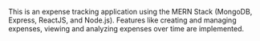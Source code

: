 This is an expense tracking application using the MERN Stack (MongoDB, Express, ReactJS, and Node.js). Features like creating and managing expenses, viewing and analyzing expenses over time are implemented.
